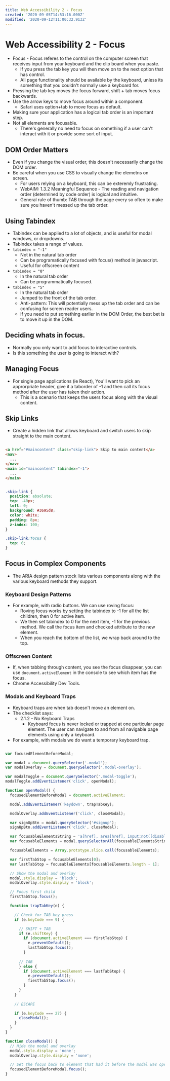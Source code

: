 ```yaml
---
title: Web Accessibility 2 - Focus
created: '2020-09-05T14:53:16.000Z'
modified: '2020-09-12T11:00:32.913Z'
---
```


# Web Accessibility 2 - Focus

* Focus - Focus referes to the control on the computer screen that receives input from your keyboard and the clip board when you paste.
  * If you press the tab key you will then move on to the next option that has control.
  * All page functionality should be available by the keyboard, unless its something that you couldn't normally use a keyboard for.
* Pressing the tab key moves the focus forward, shift + tab moves focus backwards.
* Use the arrow keys to move focus around within a component.
  * Safari uses option+tab to move focus as default.
* Making sure your application has a logical tab order is an important step.
* Not all elements are focusable.
  * There's generally no need to focus on something if a user can't interact with it or provide some sort of input.

## DOM Order Matters

* Even if you change the visual order, this doesn't necessarily change the DOM order.
* Be careful when you use CSS to visually change the elemetns on screen.
  * For users relying on a keyboard, this can be exteremly frustrating.
  * WebAIM: 1.3.2 Meaningful Sequence - The reading and navigation order (determined by code order) is logical and intuitive.
  * General rule of thumb: TAB through the page every so often to make sure you haven't messed up the tab order.

## Using Tabindex

* Tabindex can be applied to a lot of objects, and is useful for modal windows, or dropdowns.
* Tabindex takes a range of values.
* `tabindex = "-1"`
  * Not in the natural tab order
  * Can be programatically focused with focus() method in javascript.
  * Useful for offscreen content
* `tabindex = "0"`
  * In the natural tab order
  * Can be programmatically focused.
* `tabindex = "5"`
  * In the natural tab order
  * Jumped to the front of the tab order.
  * Anti-pattern: This will potentially mess up the tab order and can be confusing for screen reader users.
  * If you need to put something earlier in the DOM Order, the best bet is to move it up in the DOM.

## Deciding whats in focus.

* Normally you only want to add focus to interactive controls.
* Is this something the user is going to interact with?

## Managing Focus

* For single page applications (ie React), You'll want to pick an approrpriate header, give it a taborder of -1 and then call its focus method after the user has taken their action.
  * This is a scenario that keeps the users focus along with the visual content.

## Skip Links

* Create a hidden link that allows keyboard and switch users to skip straight to the main content.

```html

<a href="#maincontent" class="skip-link"> Skip to main content</a>
<nav>
  ...
</nav>
<main id="maincontent" tabindex="-1">
  ...
</main>

```

```css

.skip-link {
  position: absolute;
  top: -40px;
  left: 0;
  background: #3695d8;
  color: white;
  padding: 8px;
  z-index: 100;
}

.skip-link:focus {
  top: 0;
}

```

## Focus in Complex Components

* The ARIA design pattern stock lists various components along with the various keyboard methods they support.

### Keyboard Design Patterns

* For example, with radio buttons. We can use roving focus:
  * Roving focus works by setting the tabindex to -1 for all the list children, then 0 for active item.
  * We then set tabindex to 0 for the next item, -1 for the previous method. We call the focus item and checked attribute to the new element.
  * When you reach the bottom of the list, we wrap back around to the top.

### Offscreen Content

* If, when tabbing through content, you see the focus disappear, you can use `document.activeElement` in the console to see which item has the focus.
* Chrome Accessibility Dev Tools.

### Modals and Keyboard Traps

* Keyboard traps are when tab doesn't move an element on.
* The checklist says:
  * 2.1.2 - No Keyboard Traps
    * Keyboard focus is never locked or trapped at one particular page element. The user can navigate to and from all navigable page elements using only a keyboard.
* For example, with modals we do want a temporary keyboard trap.

```javascript

var focusedElementBeforeModal;

var modal = document.querySelector('.modal');
var modalOverlay = document.querySelector('.modal-overlay');

var modalToggle = document.querySelector('.modal-toggle');
modalToggle.addEventListener('click', openModal);

function openModal() {
  focusedElementBeforeModal = document.activeElement;

  modal.addEventListener('keydown', trapTabKey);

  modalOverlay.addEventListener('click', closeModal);

  var signUpBtn = modal.querySelector('#signup');
  signUpBtn.addEventListener('click', closeModal);

  var focusableElementsString = 'a[href], area[href], input:not([disabled]), select:not([disabled]), textarea:not([disabled]), button:not([disabled]), iframe, object, embed, [tabindex="0"], [contenteditable]';
  var focusableElements = modal.querySelectorAll(focusableElementsString);

  focusableElements = Array.prototype.slice.call(focusableElements);

  var firstTabStop = focusableElements[0];
  var lastTabStop = focusableElements[focusableElements.length - 1];

  // Show the modal and overlay
  modal.style.display = 'block';
  modalOverlay.style.display = 'block';

  // Focus first child
  firstTabStop.focus();

  function trapTabKey(e) {

    // Check for TAB key press
    if (e.keyCode === 9) {

      // SHIFT + TAB
      if (e.shiftKey) {
        if (document.activeElement === firstTabStop) {
          e.preventDefault();
          lastTabStop.focus();
        }
      
      // TAB
      } else {
        if (document.activeElement === lastTabStop) {
          e.preventDefault();
          fiestTabStop.focus();
        }
      }
    }
    
    // ESCAPE

    if (e.keyCode === 27) {
      closeModal();
    }
  }
}

function closeModal() {
  // Hide the modal and overlay
  modal.style.display = 'none';
  modalOverlay.style.display = 'none';

  // Set the focus back to element that had it before the modal was opened.
  focusedElementBeforeModal.focus();
}

```






